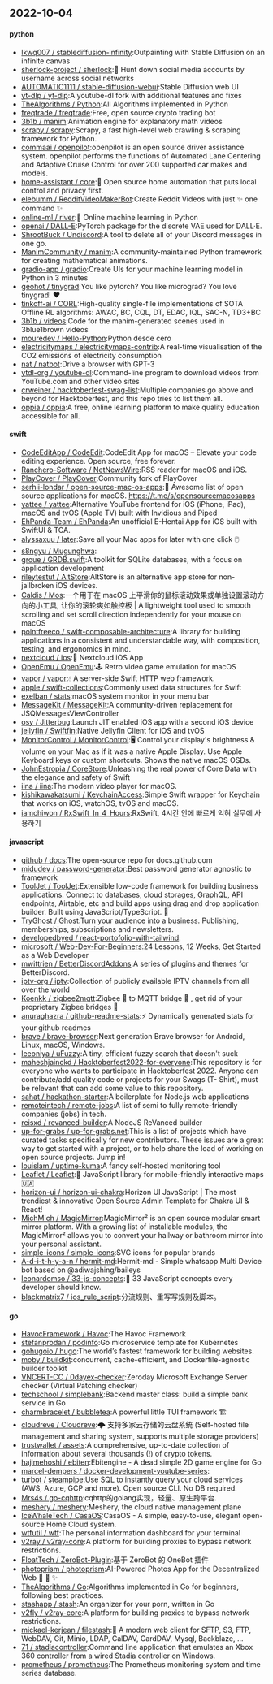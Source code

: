 ## 2022-10-04

#### python
* [lkwq007 / stablediffusion-infinity](https://github.com/lkwq007/stablediffusion-infinity):Outpainting with Stable Diffusion on an infinite canvas
* [sherlock-project / sherlock](https://github.com/sherlock-project/sherlock):🔎
Hunt down social media accounts by username across social networks
* [AUTOMATIC1111 / stable-diffusion-webui](https://github.com/AUTOMATIC1111/stable-diffusion-webui):Stable Diffusion web UI
* [yt-dlp / yt-dlp](https://github.com/yt-dlp/yt-dlp):A youtube-dl fork with additional features and fixes
* [TheAlgorithms / Python](https://github.com/TheAlgorithms/Python):All Algorithms implemented in Python
* [freqtrade / freqtrade](https://github.com/freqtrade/freqtrade):Free, open source crypto trading bot
* [3b1b / manim](https://github.com/3b1b/manim):Animation engine for explanatory math videos
* [scrapy / scrapy](https://github.com/scrapy/scrapy):Scrapy, a fast high-level web crawling & scraping framework for Python.
* [commaai / openpilot](https://github.com/commaai/openpilot):openpilot is an open source driver assistance system. openpilot performs the functions of Automated Lane Centering and Adaptive Cruise Control for over 200 supported car makes and models.
* [home-assistant / core](https://github.com/home-assistant/core):🏡
Open source home automation that puts local control and privacy first.
* [elebumm / RedditVideoMakerBot](https://github.com/elebumm/RedditVideoMakerBot):Create Reddit Videos with just
✨
one command
✨
* [online-ml / river](https://github.com/online-ml/river):🌊
Online machine learning in Python
* [openai / DALL-E](https://github.com/openai/DALL-E):PyTorch package for the discrete VAE used for DALL·E.
* [ShrootBuck / Undiscord](https://github.com/ShrootBuck/Undiscord):A tool to delete all of your Discord messages in one go.
* [ManimCommunity / manim](https://github.com/ManimCommunity/manim):A community-maintained Python framework for creating mathematical animations.
* [gradio-app / gradio](https://github.com/gradio-app/gradio):Create UIs for your machine learning model in Python in 3 minutes
* [geohot / tinygrad](https://github.com/geohot/tinygrad):You like pytorch? You like micrograd? You love tinygrad!
❤️
* [tinkoff-ai / CORL](https://github.com/tinkoff-ai/CORL):High-quality single-file implementations of SOTA Offline RL algorithms: AWAC, BC, CQL, DT, EDAC, IQL, SAC-N, TD3+BC
* [3b1b / videos](https://github.com/3b1b/videos):Code for the manim-generated scenes used in 3blue1brown videos
* [mouredev / Hello-Python](https://github.com/mouredev/Hello-Python):Python desde cero
* [electricitymaps / electricitymaps-contrib](https://github.com/electricitymaps/electricitymaps-contrib):A real-time visualisation of the CO2 emissions of electricity consumption
* [nat / natbot](https://github.com/nat/natbot):Drive a browser with GPT-3
* [ytdl-org / youtube-dl](https://github.com/ytdl-org/youtube-dl):Command-line program to download videos from YouTube.com and other video sites
* [crweiner / hacktoberfest-swag-list](https://github.com/crweiner/hacktoberfest-swag-list):Multiple companies go above and beyond for Hacktoberfest, and this repo tries to list them all.
* [oppia / oppia](https://github.com/oppia/oppia):A free, online learning platform to make quality education accessible for all.

#### swift
* [CodeEditApp / CodeEdit](https://github.com/CodeEditApp/CodeEdit):CodeEdit App for macOS – Elevate your code editing experience. Open source, free forever.
* [Ranchero-Software / NetNewsWire](https://github.com/Ranchero-Software/NetNewsWire):RSS reader for macOS and iOS.
* [PlayCover / PlayCover](https://github.com/PlayCover/PlayCover):Community fork of PlayCover
* [serhii-londar / open-source-mac-os-apps](https://github.com/serhii-londar/open-source-mac-os-apps):🚀
Awesome list of open source applications for macOS. https://t.me/s/opensourcemacosapps
* [yattee / yattee](https://github.com/yattee/yattee):Alternative YouTube frontend for iOS (iPhone, iPad), macOS and tvOS (Apple TV) built with Invidious and Piped
* [EhPanda-Team / EhPanda](https://github.com/EhPanda-Team/EhPanda):An unofficial E-Hentai App for iOS built with SwiftUI & TCA.
* [alyssaxuu / later](https://github.com/alyssaxuu/later):Save all your Mac apps for later with one click
🖱️
* [s8ngyu / Mugunghwa](https://github.com/s8ngyu/Mugunghwa):
* [groue / GRDB.swift](https://github.com/groue/GRDB.swift):A toolkit for SQLite databases, with a focus on application development
* [rileytestut / AltStore](https://github.com/rileytestut/AltStore):AltStore is an alternative app store for non-jailbroken iOS devices.
* [Caldis / Mos](https://github.com/Caldis/Mos):一个用于在 macOS 上平滑你的鼠标滚动效果或单独设置滚动方向的小工具, 让你的滚轮爽如触控板 | A lightweight tool used to smooth scrolling and set scroll direction independently for your mouse on macOS
* [pointfreeco / swift-composable-architecture](https://github.com/pointfreeco/swift-composable-architecture):A library for building applications in a consistent and understandable way, with composition, testing, and ergonomics in mind.
* [nextcloud / ios](https://github.com/nextcloud/ios):📱
Nextcloud iOS App
* [OpenEmu / OpenEmu](https://github.com/OpenEmu/OpenEmu):🕹
Retro video game emulation for macOS
* [vapor / vapor](https://github.com/vapor/vapor):💧
A server-side Swift HTTP web framework.
* [apple / swift-collections](https://github.com/apple/swift-collections):Commonly used data structures for Swift
* [exelban / stats](https://github.com/exelban/stats):macOS system monitor in your menu bar
* [MessageKit / MessageKit](https://github.com/MessageKit/MessageKit):A community-driven replacement for JSQMessagesViewController
* [osy / Jitterbug](https://github.com/osy/Jitterbug):Launch JIT enabled iOS app with a second iOS device
* [jellyfin / Swiftfin](https://github.com/jellyfin/Swiftfin):Native Jellyfin Client for iOS and tvOS
* [MonitorControl / MonitorControl](https://github.com/MonitorControl/MonitorControl):🖥
Control your display's brightness & volume on your Mac as if it was a native Apple Display. Use Apple Keyboard keys or custom shortcuts. Shows the native macOS OSDs.
* [JohnEstropia / CoreStore](https://github.com/JohnEstropia/CoreStore):Unleashing the real power of Core Data with the elegance and safety of Swift
* [iina / iina](https://github.com/iina/iina):The modern video player for macOS.
* [kishikawakatsumi / KeychainAccess](https://github.com/kishikawakatsumi/KeychainAccess):Simple Swift wrapper for Keychain that works on iOS, watchOS, tvOS and macOS.
* [iamchiwon / RxSwift_In_4_Hours](https://github.com/iamchiwon/RxSwift_In_4_Hours):RxSwift, 4시간 안에 빠르게 익혀 실무에 사용하기

#### javascript
* [github / docs](https://github.com/github/docs):The open-source repo for docs.github.com
* [midudev / password-generator](https://github.com/midudev/password-generator):Best password generator agnostic to framework
* [ToolJet / ToolJet](https://github.com/ToolJet/ToolJet):Extensible low-code framework for building business applications. Connect to databases, cloud storages, GraphQL, API endpoints, Airtable, etc and build apps using drag and drop application builder. Built using JavaScript/TypeScript.
🚀
* [TryGhost / Ghost](https://github.com/TryGhost/Ghost):Turn your audience into a business. Publishing, memberships, subscriptions and newsletters.
* [developedbyed / react-portofolio-with-tailwind](https://github.com/developedbyed/react-portofolio-with-tailwind):
* [microsoft / Web-Dev-For-Beginners](https://github.com/microsoft/Web-Dev-For-Beginners):24 Lessons, 12 Weeks, Get Started as a Web Developer
* [mwittrien / BetterDiscordAddons](https://github.com/mwittrien/BetterDiscordAddons):A series of plugins and themes for BetterDiscord.
* [iptv-org / iptv](https://github.com/iptv-org/iptv):Collection of publicly available IPTV channels from all over the world
* [Koenkk / zigbee2mqtt](https://github.com/Koenkk/zigbee2mqtt):Zigbee
🐝
to MQTT bridge
🌉
, get rid of your proprietary Zigbee bridges
🔨
* [anuraghazra / github-readme-stats](https://github.com/anuraghazra/github-readme-stats):⚡
Dynamically generated stats for your github readmes
* [brave / brave-browser](https://github.com/brave/brave-browser):Next generation Brave browser for Android, Linux, macOS, Windows.
* [leeoniya / uFuzzy](https://github.com/leeoniya/uFuzzy):A tiny, efficient fuzzy search that doesn't suck
* [maheshjainckd / Hacktoberfest2022-for-everyone](https://github.com/maheshjainckd/Hacktoberfest2022-for-everyone):This repository is for everyone who wants to participate in Hacktoberfest 2022. Anyone can contribute/add quality code or projects for your Swags (T- Shirt), must be relevant that can add some value to this repository.
* [sahat / hackathon-starter](https://github.com/sahat/hackathon-starter):A boilerplate for Node.js web applications
* [remoteintech / remote-jobs](https://github.com/remoteintech/remote-jobs):A list of semi to fully remote-friendly companies (jobs) in tech.
* [reisxd / revanced-builder](https://github.com/reisxd/revanced-builder):A NodeJS ReVanced builder
* [up-for-grabs / up-for-grabs.net](https://github.com/up-for-grabs/up-for-grabs.net):This is a list of projects which have curated tasks specifically for new contributors. These issues are a great way to get started with a project, or to help share the load of working on open source projects. Jump in!
* [louislam / uptime-kuma](https://github.com/louislam/uptime-kuma):A fancy self-hosted monitoring tool
* [Leaflet / Leaflet](https://github.com/Leaflet/Leaflet):🍃
JavaScript library for mobile-friendly interactive maps
🇺🇦
* [horizon-ui / horizon-ui-chakra](https://github.com/horizon-ui/horizon-ui-chakra):Horizon UI JavaScript | The most trendiest & innovative Open Source Admin Template for Chakra UI & React!
* [MichMich / MagicMirror](https://github.com/MichMich/MagicMirror):MagicMirror² is an open source modular smart mirror platform. With a growing list of installable modules, the MagicMirror² allows you to convert your hallway or bathroom mirror into your personal assistant.
* [simple-icons / simple-icons](https://github.com/simple-icons/simple-icons):SVG icons for popular brands
* [A-d-i-t-h-y-a-n / hermit-md](https://github.com/A-d-i-t-h-y-a-n/hermit-md):Hermit-md - Simple whatsapp Multi Device bot based on @adiwajshing/baileys
* [leonardomso / 33-js-concepts](https://github.com/leonardomso/33-js-concepts):📜
33 JavaScript concepts every developer should know.
* [blackmatrix7 / ios_rule_script](https://github.com/blackmatrix7/ios_rule_script):分流规则、重写写规则及脚本。

#### go
* [HavocFramework / Havoc](https://github.com/HavocFramework/Havoc):The Havoc Framework
* [stefanprodan / podinfo](https://github.com/stefanprodan/podinfo):Go microservice template for Kubernetes
* [gohugoio / hugo](https://github.com/gohugoio/hugo):The world’s fastest framework for building websites.
* [moby / buildkit](https://github.com/moby/buildkit):concurrent, cache-efficient, and Dockerfile-agnostic builder toolkit
* [VNCERT-CC / 0dayex-checker](https://github.com/VNCERT-CC/0dayex-checker):Zeroday Microsoft Exchange Server checker (Virtual Patching checker)
* [techschool / simplebank](https://github.com/techschool/simplebank):Backend master class: build a simple bank service in Go
* [charmbracelet / bubbletea](https://github.com/charmbracelet/bubbletea):A powerful little TUI framework
🏗
* [cloudreve / Cloudreve](https://github.com/cloudreve/Cloudreve):🌩
支持多家云存储的云盘系统 (Self-hosted file management and sharing system, supports multiple storage providers)
* [trustwallet / assets](https://github.com/trustwallet/assets):A comprehensive, up-to-date collection of information about several thousands (!) of crypto tokens.
* [hajimehoshi / ebiten](https://github.com/hajimehoshi/ebiten):Ebitengine - A dead simple 2D game engine for Go
* [marcel-dempers / docker-development-youtube-series](https://github.com/marcel-dempers/docker-development-youtube-series):
* [turbot / steampipe](https://github.com/turbot/steampipe):Use SQL to instantly query your cloud services (AWS, Azure, GCP and more). Open source CLI. No DB required.
* [Mrs4s / go-cqhttp](https://github.com/Mrs4s/go-cqhttp):cqhttp的golang实现，轻量、原生跨平台.
* [meshery / meshery](https://github.com/meshery/meshery):Meshery, the cloud native management plane
* [IceWhaleTech / CasaOS](https://github.com/IceWhaleTech/CasaOS):CasaOS - A simple, easy-to-use, elegant open-source Home Cloud system.
* [wtfutil / wtf](https://github.com/wtfutil/wtf):The personal information dashboard for your terminal
* [v2ray / v2ray-core](https://github.com/v2ray/v2ray-core):A platform for building proxies to bypass network restrictions.
* [FloatTech / ZeroBot-Plugin](https://github.com/FloatTech/ZeroBot-Plugin):基于 ZeroBot 的 OneBot 插件
* [photoprism / photoprism](https://github.com/photoprism/photoprism):AI-Powered Photos App for the Decentralized Web
🌈
💎
✨
* [TheAlgorithms / Go](https://github.com/TheAlgorithms/Go):Algorithms implemented in Go for beginners, following best practices.
* [stashapp / stash](https://github.com/stashapp/stash):An organizer for your porn, written in Go
* [v2fly / v2ray-core](https://github.com/v2fly/v2ray-core):A platform for building proxies to bypass network restrictions.
* [mickael-kerjean / filestash](https://github.com/mickael-kerjean/filestash):🦄
A modern web client for SFTP, S3, FTP, WebDAV, Git, Minio, LDAP, CalDAV, CardDAV, Mysql, Backblaze, ...
* [71 / stadiacontroller](https://github.com/71/stadiacontroller):Command line application that emulates an Xbox 360 controller from a wired Stadia controller on Windows.
* [prometheus / prometheus](https://github.com/prometheus/prometheus):The Prometheus monitoring system and time series database.
